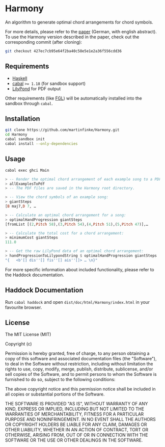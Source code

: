 # Harmony
An algorithm to generate optimal chord arrangements for chord symbols.

For more details, please refer to the [paper](http://martin-finke.de/documents/Masterprojekt_Harmony_Finke.pdf) (German, with english abstract). To use the Harmony version described in the paper, check out the corresponding commit (after cloning):

```bash
git checkout 427ec7cb95e64f2ba40c58e5e1e2a36f556cdd36
```

## Requirements
- [Haskell](https://www.haskell.org/platform/)
- [cabal](https://www.haskell.org/cabal/) `>= 1.18` (for sandbox support)
- [LilyPond](http://www.lilypond.org/) for PDF output

Other requirements (like [FGL](https://hackage.haskell.org/package/fgl)) will be automatically installed into the sandbox through `cabal`.

## Installation
```bash
git clone https://github.com/martinfinke/Harmony.git
cd Harmony
cabal sandbox init
cabal install --only-dependencies
```

## Usage
```bash
cabal exec ghci Main
```


```haskell
> -- Render the optimal chord arrangement of each example song to a PDF file:
> allExamplesToPdf
> -- The PDF files are saved in the Harmony root directory.

> -- View the chord symbols of an example song:
> giantSteps
[B maj7,D 7, …

> -- Calculate an optimal chord arrangement for a song:
> optimalHandProgression giantSteps
[fromList [(2,Pitch 58),(3,Pitch 54),(4,Pitch 51),(5,Pitch 47)],…

> -- Calculate the total cost for a chord arrangement:
> minimumCost giantSteps
111.0

> -- Get the raw LilyPond data of an optimal chord arrangement:
> handProgressionToLilypondString $ optimalHandProgression giantSteps
"{   <b'[] dis''[] fis''[] ais''[]> … \n}"
```

For more specific information about included functionality, please refer to the Haddock documentation.

## Haddock Documentation
Run `cabal haddock` and open `dist/doc/html/Harmony/index.html` in your favourite browser.

## License
The MIT License (MIT)

Copyright (c) <year> <copyright holders>

Permission is hereby granted, free of charge, to any person obtaining a copy
of this software and associated documentation files (the "Software"), to deal
in the Software without restriction, including without limitation the rights
to use, copy, modify, merge, publish, distribute, sublicense, and/or sell
copies of the Software, and to permit persons to whom the Software is
furnished to do so, subject to the following conditions:

The above copyright notice and this permission notice shall be included in
all copies or substantial portions of the Software.

THE SOFTWARE IS PROVIDED "AS IS", WITHOUT WARRANTY OF ANY KIND, EXPRESS OR
IMPLIED, INCLUDING BUT NOT LIMITED TO THE WARRANTIES OF MERCHANTABILITY,
FITNESS FOR A PARTICULAR PURPOSE AND NONINFRINGEMENT. IN NO EVENT SHALL THE
AUTHORS OR COPYRIGHT HOLDERS BE LIABLE FOR ANY CLAIM, DAMAGES OR OTHER
LIABILITY, WHETHER IN AN ACTION OF CONTRACT, TORT OR OTHERWISE, ARISING FROM,
OUT OF OR IN CONNECTION WITH THE SOFTWARE OR THE USE OR OTHER DEALINGS IN
THE SOFTWARE.
